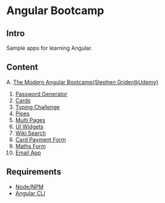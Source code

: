 # Angular Bootcamp

## Intro

Sample apps for learning Angular.

## Content

A. [The Modern Angular Bootcamp(Stephen Grider@Udemy)](https://www.udemy.com/course/the-modern-angular-bootcamp)

1. [Password Generator](./password-generator)
2. [Cards](./cards)
3. [Typing Challenge](./typing)
4. [Pipes](./pipes)
5. [Multi Pages](./multi-pages)
6. [UI Widgets](./ui-widgets)
7. [Wiki Search](./wiki-search)
8. [Card Payment Form](./payment-form)
9. [Maths Form](./maths-form)
10. [Email App](./email-app)

## Requirements

- [Node/NPM](https://nodejs.org/en/)
- [Angular CLI](https://angular.io/cli)
